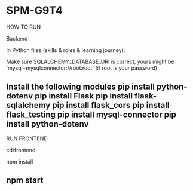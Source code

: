 # SPM-G9T4

HOW TO RUN


Backend

In Python files (skills & roles & learning journey):

Make sure SQLALCHEMY_DATABASE_URI is correct, yours might be 'mysql+mysqlconnector://root:root' (if root is your password)

Install the following modules
    pip install python-dotenv
    pip install Flask
    pip install flask-sqlalchemy
    pip install flask_cors
    pip install flask_testing
    pip install mysql-connector
    pip install python-dotenv
----------------------------------------------                                        
RUN FRONTEND

cd/frontend

npm install

npm start
----------------------------------------------

